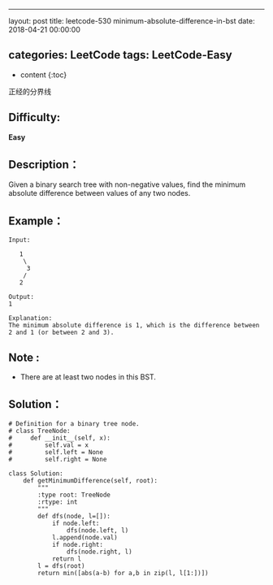 
---
layout: post
title:  leetcode-530 minimum-absolute-difference-in-bst
date:   2018-04-21 00:00:00

categories: LeetCode
tags: LeetCode-Easy
---

* content
{:toc}

正经的分界线





## Difficulty:

**Easy**

## Description：

Given a binary search tree with non-negative values, 
find the minimum absolute difference between values of any two nodes.

## Example：

```
Input:

   1
    \
     3
    /
   2

Output:
1

Explanation:
The minimum absolute difference is 1, which is the difference between 2 and 1 (or between 2 and 3).
```

## Note :

- There are at least two nodes in this BST.

## Solution：

```
# Definition for a binary tree node.
# class TreeNode:
#     def __init__(self, x):
#         self.val = x
#         self.left = None
#         self.right = None

class Solution:
    def getMinimumDifference(self, root):
        """
        :type root: TreeNode
        :rtype: int
        """
        def dfs(node, l=[]):
            if node.left: 
                dfs(node.left, l)
            l.append(node.val)
            if node.right: 
                dfs(node.right, l)
            return l
        l = dfs(root)
        return min([abs(a-b) for a,b in zip(l, l[1:])])
```